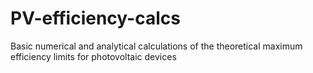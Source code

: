 # PV-efficiency-calcs
Basic numerical and analytical calculations of the theoretical maximum efficiency limits for photovoltaic devices
